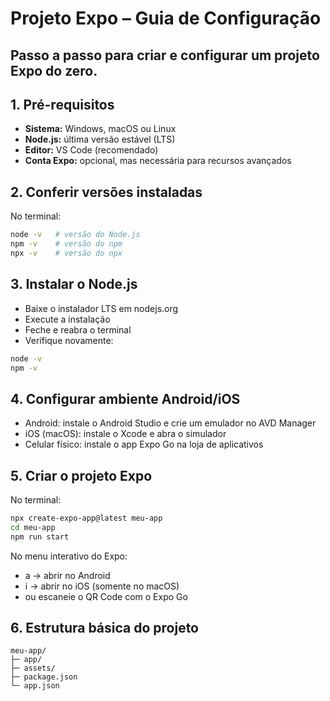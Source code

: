 # Projeto Expo – Guia de Configuração
Passo a passo para criar e configurar um projeto **Expo** do zero.
---
## **1. Pré-requisitos**
- **Sistema:** Windows, macOS ou Linux  
- **Node.js:** última versão estável (LTS)  
- **Editor:** VS Code (recomendado)  
- **Conta Expo:** opcional, mas necessária para recursos avançados  
## **2. Conferir versões instaladas**
No terminal:
```bash
node -v   # versão do Node.js
npm -v    # versão do npm
npx -v    # versão do npx
```
## **3. Instalar o Node.js**
- Baixe o instalador LTS em nodejs.org
- Execute a instalação
- Feche e reabra o terminal
- Verifique novamente:
```bash
node -v
npm -v
```
## **4. Configurar ambiente Android/iOS**
- Android: instale o Android Studio e crie um emulador no AVD Manager
- iOS (macOS): instale o Xcode e abra o simulador
- Celular físico: instale o app Expo Go na loja de aplicativos
## **5. Criar o projeto Expo**
No terminal:
```bash
npx create-expo-app@latest meu-app
cd meu-app
npm run start
```
No menu interativo do Expo:
- a → abrir no Android
- i → abrir no iOS (somente no macOS)
- ou escaneie o QR Code com o Expo Go
## **6. Estrutura básica do projeto**
```plaintext
meu-app/
├─ app/   
├─ assets/
├─ package.json
└─ app.json
```